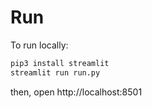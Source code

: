 # Run

To run locally:

```bash
pip3 install streamlit
streamlit run run.py
```

then, open http://localhost:8501
